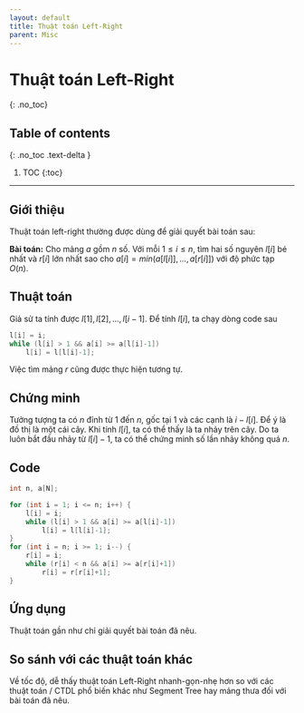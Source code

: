 ```yaml
---
layout: default
title: Thuật toán Left-Right
parent: Misc
---
```


# Thuật toán Left-Right
{: .no_toc}

## Table of contents
{: .no_toc .text-delta }

1. TOC
{:toc}

---

## Giới thiệu

Thuật toán left-right thường được dùng để giải quyết bài toán sau:

**Bài toán:** Cho mảng $a$ gồm $n$ số. Với mỗi $1 \leq i \leq n$, tìm hai số
nguyên $l[i]$ bé nhất và $r[i]$ lớn nhất sao cho $a[i] = min(a[l[i]], ...,
a[r[i]])$ với độ phức tạp $O(n)$.

## Thuật toán

Giả sử ta tính được $l[1], l[2], ..., l[i-1]$. Để tính $l[i]$, ta chạy dòng code
sau

```cpp
l[i] = i;
while (l[i] > 1 && a[i] >= a[l[i]-1])
    l[i] = l[l[i]-1];
```

Việc tìm mảng $r$ cũng được thực hiện tương tự.
## Chứng minh

Tưởng tượng ta có $n$ đỉnh từ $1$ đến $n$, gốc tại $1$ và các cạnh là $i - l[i]$.
Để ý là đồ thị là một cái cây. Khi tính $l[i]$, ta có thể thấy là ta nhảy trên
cây. Do ta luôn bắt đầu nhảy từ $l[i]-1$, ta có thể chứng minh số lần nhảy không
quá $n$.

## Code

```cpp
int n, a[N];

for (int i = 1; i <= n; i++) {
    l[i] = i;
    while (l[i] > 1 && a[i] >= a[l[i]-1])
        l[i] = l[l[i]-1];
}
for (int i = n; i >= 1; i--) {
    r[i] = i;
    while (r[i] < n && a[i] >= a[r[i]+1])
        r[i] = r[r[i]+1];
}
```

## Ứng dụng

Thuật toán gần như chỉ giải quyết bài toán đã nêu.
## So sánh với các thuật toán khác

Về tốc độ, dễ thấy thuật toán Left-Right nhanh-gọn-nhẹ hơn so với các thuật toán
/ CTDL phổ biến khác như Segment Tree hay mảng thưa đối với bài toán đã nêu.
